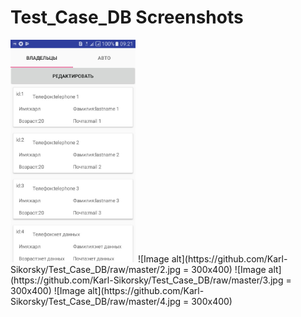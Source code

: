 # Test_Case_DB Screenshots
<img src=https://github.com/Karl-Sikorsky/Test_Case_DB/raw/master/1.jpg width="200"> 
![Image alt](https://github.com/Karl-Sikorsky/Test_Case_DB/raw/master/2.jpg = 300x400) 
![Image alt](https://github.com/Karl-Sikorsky/Test_Case_DB/raw/master/3.jpg = 300x400) 
![Image alt](https://github.com/Karl-Sikorsky/Test_Case_DB/raw/master/4.jpg = 300x400) 
